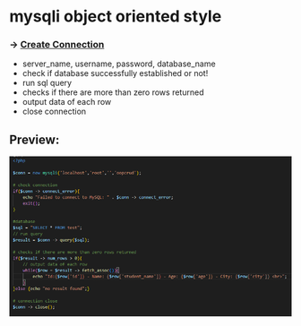# mysqli object oriented style

### -> [ Create Connection ](https://www.w3schools.com/php/func_mysqli_connect.asp)
- server_name, username, password, database_name
- check if database successfully established or not!
- run sql query
- checks if there are more than zero rows returned
- output data of each row
- close connection

## Preview:
![Preview](./assets/mysqli-conn.png "create connection of mysqli in oop style")
